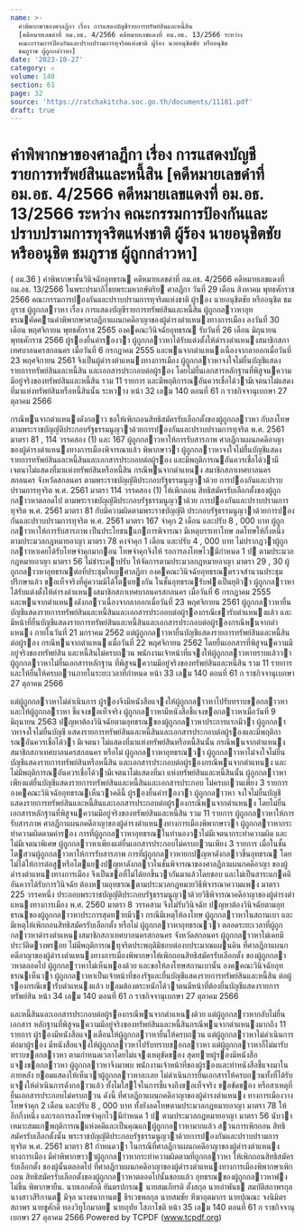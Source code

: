 ```yaml
---
name: >-
  คำพิพากษาของศาลฎีกา เรื่อง การแสดงบัญชีรายการทรัพย์สินและหนี้สิน
  [คดีหมายเลขดำที่ อม.อธ. 4/2566 คดีหมายเลขแดงที่ อม.อธ. 13/2566 ระหว่าง
  คณะกรรมการป้องกันและปราบปรามการทุจริตแห่งชาติ ผู้ร้อง นายอนุชิตชัย หรืออนุชิต
  ชมภูราช ผู้ถูกกล่าวหา]
date: '2023-10-27'
category: ก
volume: 140
section: 61
page: 32
source: 'https://ratchakitcha.soc.go.th/documents/11181.pdf'
draft: true
---
```


# คำพิพากษาของศาลฎีกา เรื่อง การแสดงบัญชีรายการทรัพย์สินและหนี้สิน [คดีหมายเลขดำที่ อม.อธ. 4/2566 คดีหมายเลขแดงที่ อม.อธ. 13/2566 ระหว่าง คณะกรรมการป้องกันและปราบปรามการทุจริตแห่งชาติ ผู้ร้อง นายอนุชิตชัย หรืออนุชิต ชมภูราช ผู้ถูกกล่าวหา]

( อม.36 ) คําพิพากษาชั้นวินิจฉัยอุทธรณ คดีหมายเลขดําที่ อม.อธ. 4/2566 คดีหมายเลขแดงที่ อม.อธ. 13/2566 ในพระปรมาภิไธยพระมหากษัตริย ศาลฎีกา วันที่ 29 เดือน สิงหาคม พุทธศักราช 2566 คณะกรรมการปองกันและปราบปรามการทุจริตแห่งชาติ ผู้รอง นายอนุชิตชัย หรืออนุชิต ชมภูราช ผู้ถูกกลาวหา เรื่อง การแสดงบัญชีรายการทรัพย์สินและหนี้สิน ผู้ถูกกลาวหาอุทธรณคัดคานคําพิพากษาศาลฎีกาแผนกคดีอาญาของผู้ดํารงตําแหนงทางการเมือง ลงวันที่ 30 เดือน พฤศจิกายน พุทธศักราช 2565 องคคณะวินิจฉัยอุทธรณ รับวันที่ 26 เดือน มิถุนายน พุทธศักราช 2566 ผู้รองยื่นคํารองวา ผู้ถูกกลาวหาได้รับแต่งตั้งให้ดํารงตําแหนงสมาชิกสภาเทศบาลนครสกลนคร เมื่อวันที่ 6 กรกฎาคม 2555 และพนจากตําแหนงเนื่องจากลาออกเมื่อวันที่ 23 พฤศจิกายน 2561 จึงเป็นผู้ดํารงตําแหนงทางการเมือง ผู้ถูกกลาวหาจงใจไม่ยื่นบัญชีแสดงรายการทรัพย์สินและหนี้สิน และเอกสารประกอบต่อผู้รอง โดยไม่ยื่นเอกสารหลักฐานที่พิสูจนความมีอยู่จริงของทรัพย์สินและหนี้สิน รวม 11 รายการ และมีพฤติการณอันควรเชื่อได้วามีเจตนาไม่แสดงที่มาแห่งทรัพย์สินหรือหนี้สินนั้น ระหวาง หน้า 32 เลม 140 ตอนที่ 61 ก ราชกิจจานุเบกษา 27 ตุลาคม 2566

กรณีพนจากตําแหนงดังกลาว ขอให้เพิกถอนสิทธิสมัครรับเลือกตั้งของผู้ถูกกลาวหา กับลงโทษ ตามพระราชบัญญัติประกอบรัฐธรรมนูญวาด้วยการปองกันและปราบปรามการทุจริต พ.ศ. 2561 มาตรา 81 , 114 วรรคสอง (1) และ 167 ผู้ถูกกลาวหาให้การรับสารภาพ ศาลฎีกาแผนกคดีอาญาของผู้ดํารงตําแหนงทางการเมืองพิจารณาแล้ว พิพากษาวา ผู้ถูกกลาวหาจงใจไม่ยื่นบัญชีแสดงรายการทรัพย์สินและหนี้สินและเอกสารประกอบต่อผู้รอง และมีพฤติการณอันควรเชื่อได้วามีเจตนาไม่แสดงที่มาแห่งทรัพย์สินหรือหนี้สิน กรณีพนจากตําแหนง สมาชิกสภาเทศบาลนครสกลนคร จังหวัดสกลนคร ตามพระราชบัญญัติประกอบรัฐธรรมนูญวาด้วย การปองกันและปราบปรามการทุจริต พ.ศ. 2561 มาตรา 114 วรรคสอง (1) ให้เพิกถอน สิทธิสมัครรับเลือกตั้งของผู้ถูกกลาวหาตลอดไป ตามพระราชบัญญัติประกอบรัฐธรรมนูญวาด้วย การปองกันและปราบปรามการทุจริต พ.ศ. 2561 มาตรา 81 กับมีความผิดตามพระราชบัญญัติ ประกอบรัฐธรรมนูญวาด้วยการปองกันและปราบปรามการทุจริต พ.ศ. 2561 มาตรา 167 จําคุก 2 เดือน และปรับ 8 , 000 บาท ผู้ถูกกลาวหาให้การรับสารภาพ เป็นประโยชนแกการพิจารณา มีเหตุบรรเทาโทษ ลดโทษให้กึ่งหนึ่งตามประมวลกฎหมายอาญา มาตรา 78 คงจําคุก 1 เดือน และปรับ 4 , 000 บาท ไม่ปรากฏวาผู้ถูกกลาวหาเคยได้รับโทษจําคุกมากอน โทษจําคุกจึงให้ รอการลงโทษไวมีกําหนด 1 ป ตามประมวลกฎหมายอาญา มาตรา 56 ไม่ชําระคาปรับ ให้จัดการตามประมวลกฎหมายอาญา มาตรา 29 , 30 ผู้ถูกกลาวหาอุทธรณต่อที่ประชุมใหญศาลฎีกา องคคณะวินิจฉัยอุทธรณตรวจสํานวนประชุมปรึกษาแล้ว ขอเท็จจริงที่คู่ความมิได้โตแยงกัน ในชั้นอุทธรณรับฟงเป็นยุติวา ผู้ถูกกลาวหาได้รับแต่งตั้งให้ดํารงตําแหนงสมาชิกสภาเทศบาลนครสกลนคร เมื่อวันที่ 6 กรกฎาคม 2555 และพนจากตําแหนงดังกลาวเนื่องจากลาออกเมื่อวันที่ 23 พฤศจิกายน 2561 ผู้ถูกกลาวหายื่นบัญชีแสดงรายการทรัพย์สินและหนี้สินและเอกสารประกอบต่อผู้รองกรณีเขารับตําแหนงแล้ว และมีหน้าที่ยื่นบัญชีแสดงรายการทรัพย์สินและหนี้สินและเอกสารประกอบต่อผู้รองกรณีพนจากตําแหนง ภายในวันที่ 21 มกราคม 2562 แต่ผู้ถูกกลาวหายื่นบัญชีแสดงรายการทรัพย์สินและหนี้สินต่อผู้รอง กรณีพนจากตําแหนงเมื่อวันที่ 22 พฤศจิกายน 2562 โดยยื่นเอกสารที่พิสูจนความมีอยู่จริงของทรัพย์สิน และหนี้สินไม่ครบถวน พนักงานเจ้าหน้าที่แจงให้ผู้ถูกกลาวหาทราบแล้ววา ผู้ถูกกลาวหาไม่ยื่นเอกสารหลักฐาน ที่พิสูจนความมีอยู่จริงของทรัพย์สินและหนี้สิน รวม 11 รายการ และให้ยื่นให้ครบถวนภายในระยะเวลาที่กําหนด หน้า 33 เลม 140 ตอนที่ 61 ก ราชกิจจานุเบกษา 27 ตุลาคม 2566

แต่ผู้ถูกกลาวหาไม่ดําเนินการ ผู้รองจึงมีหนังสือแจงให้ผู้ถูกกลาวหาไปรับทราบขอกลาวหาและให้ผู้ถูกกลาวหา ชี้แจงขอเท็จจริง ผู้ถูกกลาวหามีหนังสือชี้แจงขอกลาวหาเมื่อวันที่ 9 มิถุนายน 2563 ปญหาต้องวินิจฉัยตามอุทธรณของผู้ถูกกลาวหาประการแรกมีวา ผู้ถูกกลาวหาจงใจไม่ยื่นบัญชี แสดงรายการทรัพย์สินและหนี้สินและเอกสารประกอบต่อผู้รองและมีพฤติการณอันควรเชื่อได้วา มีเจตนา ไม่แสดงที่มาแห่งทรัพย์สินหรือหนี้สินนั้น กรณีพนจากตําแหนงสมาชิกสภาเทศบาลนครสกลนคร หรือไม่ ผู้ถูกกลาวหาอุทธรณวา ผู้ถูกกลาวหาไม่จงใจไม่ยื่นบัญชีแสดงรายการทรัพย์สินหรือหนี้สิน และเอกสารประกอบต่อผู้รองกรณีพนจากตําแหนง และไม่มีพฤติการณอันควรเชื่อได้วามีเจตนาไม่แสดงที่มา แห่งทรัพย์สินและหนี้สินนั้น ผู้ถูกกลาวหาเพียงแต่ยื่นบัญชีแสดงรายการทรัพย์สินและหนี้สินและเอกสารประกอบ ไม่ครบถวนเพียง 3 รายการ องคคณะวินิจฉัยอุทธรณเห็นวาคดีนี้ ผู้รองยื่นคํารองวา ผู้ถูกกลาวหา จงใจไม่ยื่นบัญชีแสดงรายการทรัพย์สินและหนี้สินและเอกสารประกอบต่อผู้รองกรณีพนจากตําแหนง โดยไม่ยื่นเอกสารหลักฐานที่พิสูจนความมีอยู่จริงของทรัพย์สินและหนี้สิน รวม 11 รายการ ผู้ถูกกลาวหาให้การรับสารภาพ ศาลฎีกาแผนกคดีอาญาของผู้ดํารงตําแหนงทางการเมืองพิพากษาวา ผู้ถูกกลาวหากระทําความผิดตามคํารอง การที่ผู้ถูกกลาวหาอุทธรณในทํานองวาไม่มีเจตนากระทําความผิด และไม่มีเจตนาพิเศษ ผู้ถูกกลาวหาเพียงแต่ยื่นเอกสารประกอบไม่ครบถวนเพียง 3 รายการ เมื่อในชั้นไตสวนผู้ถูกกลาวหาให้การรับสารภาพ การที่ผู้ถูกกลาวหายกปญหาดังกลาวขึ้นอุทธรณ โดยไม่ได้ให้การต่อสูหรือโตแยงปญหาดังกลาวในชั้นพิจารณาของศาลฎีกาแผนกคดีอาญา ของผู้ดํารงตําแหนงทางการเมือง จึงเป็นขอที่ไม่ได้ยกขึ้นวากันมาแล้วโดยชอบ และไม่เป็นสาระแกคดี อันควรได้รับการวินิจฉัย ต้องหามอุทธรณตามประมวลกฎหมายวิธีพิจารณาความแพง มาตรา 225 วรรคหนึ่ง ประกอบพระราชบัญญัติประกอบรัฐธรรมนูญวาด้วยวิธีพิจารณาคดีอาญาของผู้ดํารงตําแหนงทางการเมือง พ.ศ. 2560 มาตรา 8 วรรคสาม จึงไม่รับวินิจฉัย ปญหาต้องวินิจฉัยตามอุทธรณของผู้ถูกกลาวหาประการสุดทายมีวา กรณีมีเหตุให้ลงโทษ ผู้ถูกกลาวหาในสถานเบา และมีเหตุให้เพิกถอนสิทธิสมัครรับเลือกตั้ง หรือไม่ ผู้ถูกกลาวหาอุทธรณวา ตลอดระยะเวลาที่ผู้ถูกกลาวหาดํารงตําแหนงสมาชิกสภาเทศบาลนครสกลนคร จังหวัดสกลนคร ผู้ถูกกลาวหาไม่เคยมีประวัติดางพรอย ไม่มีพฤติการณทุจริตประพฤติมิชอบต่องบประมาณแผนดิน ที่ศาลฎีกาแผนกคดีอาญาของผู้ดํารงตําแหนงทางการเมืองพิพากษาให้เพิกถอนสิทธิสมัครรับเลือกตั้ง ของผู้ถูกกลาวหาตลอดไป ผู้ถูกกลาวหาไม่เห็นพองด้วย และขอให้ลงโทษสถานเบานั้น องคคณะวินิจฉัยอุทธรณเห็นวา ผู้ถูกกลาวหาเป็นเจ้าหน้าที่ของรัฐและยื่นบัญชีแสดงรายการทรัพย์สินและหนี้สิน ต่อผู้รองกรณีเขารับตําแหนงแล้ว ยอมต้องตระหนักได้วาตนมีหน้าที่ต้องยื่นบัญชีแสดงรายการทรัพย์สิน หน้า 34 เลม 140 ตอนที่ 61 ก ราชกิจจานุเบกษา 27 ตุลาคม 2566

และหนี้สินและเอกสารประกอบต่อผู้รองกรณีพนจากตําแหนงด้วย แต่ผู้ถูกกลาวหากลับไม่ยื่นเอกสาร หลักฐานที่พิสูจนความมีอยู่จริงของทรัพย์สินและหนี้สินกรณีพนจากตําแหนงมากถึง 11 รายการ ผู้รองมีหนังสือแจงเตือนให้ผู้ถูกกลาวหายื่นให้ครบถวน แต่ผู้ถูกกลาวหาไม่ดําเนินการ ต่อมาผู้รอง มีหนังสือแจงให้ผู้ถูกกลาวหาไปรับทราบขอกลาวหา แต่ผู้ถูกกลาวหาก็ไม่มารับทราบขอกลาวหา ตามกําหนดเวลาโดยไม่แจงเหตุขัดของ สุดทายผู้รองมีหนังสือแจงขอกลาวหา ผู้ถูกกลาวหาจึงมาพบ พนักงานเจ้าหน้าที่ของผู้รองและทําหนังสือชี้แจงมาในภายหลัง ยอมแสดงให้เห็นวาผู้ถูกกลาวหาละเลย ไม่ดําเนินการยื่นเอกสารให้ครบถวนทั้งที่ได้รับแจงให้ดําเนินการดังกลาวแล้ว ทั้งไมใสใจในการชี้แจงถึงขอเท็จจริง ขอขัดของ หรือสาเหตุที่ยื่นเอกสารประกอบไม่ครบถวน ดังนี้ ที่ศาลฎีกาแผนกคดีอาญาของผู้ดํารงตําแหนง ทางการเมืองวางโทษจําคุก 2 เดือน และปรับ 8 , 000 บาท ทั้งยังลดโทษตามประมวลกฎหมายอาญา มาตรา 78 ให้อีกกึ่งหนึ่ง และรอการลงโทษจําคุกไวมีกําหนด 1 ป ตามประมวลกฎหมายอาญา มาตรา 56 นับวาเหมาะสมแกพฤติการณแห่งคดีและเป็นคุณแกผู้ถูกกลาวหามากแล้ว สวนการเพิกถอน สิทธิสมัครรับเลือกตั้งนั้น พระราชบัญญัติประกอบรัฐธรรมนูญวาด้วยการปองกันและปราบปรามการทุจริต พ.ศ. 2561 มาตรา 81 กําหนดวา ในกรณีที่ศาลฎีกาแผนกคดีอาญาของผู้ดํารงตําแหนงทางการเมือง มีคําพิพากษาวาผู้ถูกกลาวหากระทําความผิดตามที่ถูกกลาวหา ให้เพิกถอนสิทธิสมัครรับเลือกตั้ง ของผู้นั้นตลอดไป ที่ศาลฎีกาแผนกคดีอาญาของผู้ดํารงตําแหนงทางการเมืองพิพากษาเพิกถอน สิทธิสมัครรับเลือกตั้งของผู้ถูกกลาวหาตลอดไปนั้นชอบแล้ว อุทธรณของผู้ถูกกลาวหาฟงไม่ขึ้น พิพากษายืน. นายเอกศักดิ์ ยันตรปกรณ นายสมเกียรติ ตั้งสกุล นายอําพันธ สมบัติสถาพรกุล นางสาวสิริกานต มีจุล นางชนากานต ธีรเวชพลกุล นายสมชัย ฑีฆาอุตมากร นายปุณณะ จงนิมิตรสถาพร นายชูศักดิ์ ทองวิทูโกมาลย นายอุทัย โสภาโชติ หน้า 35 เลม 140 ตอนที่ 61 ก ราชกิจจานุเบกษา 27 ตุลาคม 2566 Powered by TCPDF (www.tcpdf.org)

